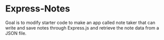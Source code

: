 # Express-Notes
Goal is to modify starter code to make an app called note taker that can write and save notes through Express.js and retrieve the note data from a JSON file.
